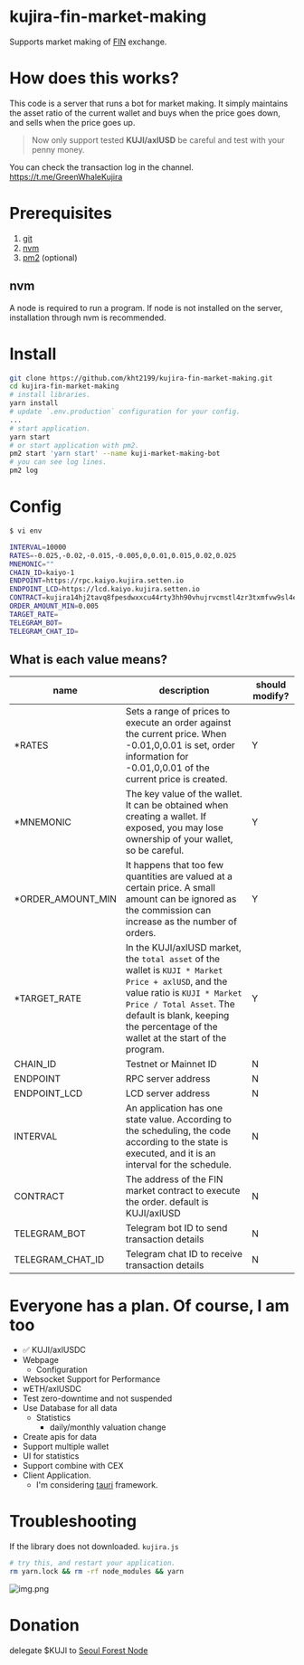 # kujira-fin-market-making
Supports market making of [FIN](https://fin.kujira.app/) exchange.

# How does this works?
This code is a server that runs a bot for market making. 
It simply maintains the asset ratio of the current wallet and buys when the price goes down,
and sells when the price goes up.  

> Now only support tested **KUJI/axlUSD** be careful and test with your penny money. 

You can check the transaction log in the channel.
https://t.me/GreenWhaleKujira

# Prerequisites
1. [git](https://git-scm.com/downloads)
2. [nvm](https://github.com/nvm-sh/nvm#installing-and-updating)
3. [pm2](https://www.npmjs.com/package/pm2) (optional)

## nvm
A node is required to run a program. 
If node is not installed on the server, installation through nvm is recommended.

# Install
```bash
git clone https://github.com/kht2199/kujira-fin-market-making.git
cd kujira-fin-market-making
# install libraries.
yarn install
# update `.env.production` configuration for your config.
...
# start application.
yarn start
# or start application with pm2.
pm2 start 'yarn start' --name kuji-market-making-bot
# you can see log lines.
pm2 log
```

# Config
```bash
$ vi env

INTERVAL=10000
RATES=-0.025,-0.02,-0.015,-0.005,0,0.01,0.015,0.02,0.025
MNEMONIC=""
CHAIN_ID=kaiyo-1
ENDPOINT=https://rpc.kaiyo.kujira.setten.io
ENDPOINT_LCD=https://lcd.kaiyo.kujira.setten.io
CONTRACT=kujira14hj2tavq8fpesdwxxcu44rty3hh90vhujrvcmstl4zr3txmfvw9sl4e867
ORDER_AMOUNT_MIN=0.005
TARGET_RATE=
TELEGRAM_BOT=
TELEGRAM_CHAT_ID=
```

## What is each value means?
| name              | description                                                                                                                                                                                                                                       | should modify? |
|-------------------|---------------------------------------------------------------------------------------------------------------------------------------------------------------------------------------------------------------------------------------------------|----------------|
| *RATES            | Sets a range of prices to execute an order against the current price. When -0.01,0,0.01 is set, order information for -0.01,0,0.01 of the current price is created.                                                                               | Y              |
| *MNEMONIC         | The key value of the wallet. It can be obtained when creating a wallet. If exposed, you may lose ownership of your wallet, so be careful.                                                                                                         | Y              |
| *ORDER_AMOUNT_MIN | It happens that too few quantities are valued at a certain price. A small amount can be ignored as the commission can increase as the number of orders.                                                                                           | Y              |
| *TARGET_RATE      | In the KUJI/axlUSD market, the `total asset` of the wallet is `KUJI * Market Price + axlUSD`, and the value ratio is `KUJI * Market Price / Total Asset`. The default is blank, keeping the percentage of the wallet at the start of the program. | Y              |
| CHAIN_ID          | Testnet or Mainnet ID                                                                                                                                                                                                                             | N              |
| ENDPOINT          | RPC server address                                                                                                                                                                                                                                | N              |
| ENDPOINT_LCD      | LCD server address                                                                                                                                                                                                                                | N              |
| INTERVAL          | An application has one state value. According to the scheduling, the code according to the state is executed, and it is an interval for the schedule.                                                                                             | N              |
| CONTRACT          | The address of the FIN market contract to execute the order. default is KUJI/axlUSD                                                                                                                                                               | N              |
| TELEGRAM_BOT      | Telegram bot ID to send transaction details                                                                                                                                                                                                       | N              |
| TELEGRAM_CHAT_ID  | Telegram chat ID to receive transaction details                                                                                                                                                                                                   | N              |

# Everyone has a plan. Of course, I am too
- ✅ KUJI/axlUSDC
- Webpage
  - Configuration
- Websocket Support for Performance
- wETH/axlUSDC
- Test zero-downtime and not suspended
- Use Database for all data
  - Statistics
    - daily/monthly valuation change
- Create apis for data
- Support multiple wallet
- UI for statistics
- Support combine with CEX
- Client Application. 
  - I'm considering [tauri](https://tauri.app/) framework.

# Troubleshooting
If the library does not downloaded. `kujira.js`
```bash
# try this, and restart your application.
rm yarn.lock && rm -rf node_modules && yarn
```
![img.png](https://cdn.discordapp.com/attachments/1001151256863191071/1001416928721641593/Screenshot_2022-07-26_at_5.12.21_PM.png)


# Donation
delegate $KUJI to [Seoul Forest Node](https://blue.kujira.app/stake/kujiravaloper1ewcnz9w06u0xpqh9varg87rwnu4hy763uuxz6t)  

